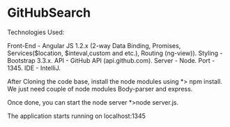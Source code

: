 # GitHubSearch

Technologies Used:

Front-End - Angular JS 1.2.x (2-way Data Binding, Promises, Services($location, $inteval,custom and etc.), Routing (ng-view)). 
Styling - Bootstrap 3.3.x.
API - GitHub API (api.github.com).
Server - Node.
Port - 1345.
IDE - IntelliJ.


After Cloning the code base, install the node modules using *> npm install.
We just need couple of node modules Body-parser and express. 

Once done, you can start the node server *>node server.js.

The application starts running on localhost:1345

